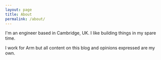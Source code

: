 ```yaml
---
layout: page
title: About
permalink: /about/
---
```


I'm an engineer based in Cambridge, UK. I like building things in my spare time.

I work for Arm but all content on this blog and opinions expressed are my own.
